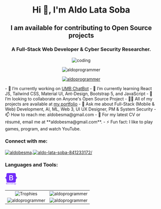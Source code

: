 <h1 align="center">Hi 👋, I'm Aldo Lata Soba</h1>
<h2 align="center">I am available for contributing to Open Source projects</h2>
<h3 align="center">A Full-Stack Web Developer & Cyber Security Researcher.</h3>

<p align="center">
  <img align="center" alt="coding" width="400" src="https://media.tenor.com/rePDfDWO3XoAAAAd/hacking.gif">
</p>

<p align="center">
  <img src="https://komarev.com/ghpvc/?username=aldoprogrammer&label=Profile%20views&color=0e75b6&style=flat" alt="aldoprogrammer" />
</p>

<p align="center">
  <a href="https://github.com/ryo-ma/github-profile-trophy">
    <img src="https://github-profile-trophy.vercel.app/?username=aldoprogrammer" alt="aldoprogrammer" />
  </a>
</p>

<p align="left">
  - 🔭 I’m currently working on <a href="https://simaru.umb.ac.id/register">UMB ChatBot</a>
  - 🌱 I’m currently learning React JS, Tailwind CSS, Material UI, Ant-Design, Bootstrap 5, and JavaScript
  - 👯 I’m looking to collaborate on Anyone's Open Source Project
  - 👨‍💻 All of my projects are available at <a href="https://aldoportofolio.000webhostapp.com/">my portfolio</a>
  - 💬 Ask me about Full-Stack (Mobile & Web) Development, AI, ML, Web 3, UI UX Designer, PM & System Security
  - 📫 How to reach me: aldobesma@gmail.com
  - 📄 For my latest CV or résumé, email me at **aldobesma@gmail.com**.
  - ⚡ Fun fact: I like to play games, program, and watch YouTube.
</p>

<h3 align="left">Connect with me:</h3>
<p align="left">
  <a href="https://dev.to/aldobesma" target="blank">
    <img align="center" src="https://raw.githubusercontent.com/rahuldkjain/github-profile-readme-generator/master/src/images/icons/Social/devto.svg" alt="aldobesma" height="30" width="40" />
  </a>
  <a href="https://linkedin.com/in/aldo-lata-soba-841233172/" target="blank">
    <img align="center" src="https://raw.githubusercontent.com/rahuldkjain/github-profile-readme-generator/master/src/images/icons/Social/linked-in-alt.svg" alt="aldo-lata-soba-841233172/" height="30" width="40" />
  </a>
</p>

<h3 align="left">Languages and Tools:</h3>
<p align="left">
  <a href="https://getbootstrap.com" target="_blank" rel="noreferrer">
    <img src="https://raw.githubusercontent.com/devicons/devicon/master/icons/bootstrap/bootstrap-plain-wordmark.svg" alt="bootstrap" width="40" height="40"/>
  </a>
  <!-- Additional icons -->
</p>

<!-- Badges Layout -->
<div align="center">
  <table>
    <tr>
      <td align="center">
        <img src="https://github-profile-trophy.vercel.app/?username=aldoprogrammer&theme=onedark&column=3&row=1&margin-w=15&margin-h=15&no-frame=true&no-bg=true" alt="Trophies" />
      </td>
      <td align="center">
        <img src="https://github-readme-stats.vercel.app/api?username=aldoprogrammer&show_icons=true&locale=en" alt="aldoprogrammer" />
      </td>
    </tr>
    <tr>
      <td align="center">
        <img src="https://github-readme-streak-stats.herokuapp.com/?user=aldoprogrammer" alt="aldoprogrammer" />
      </td>
      <td align="center">
        <img src="https://github-readme-stats.vercel.app/api/top-langs?username=aldoprogrammer&show_icons=true&locale=en&layout=compact" alt="aldoprogrammer" />
      </td>
    </tr>
  </table>
</div>
